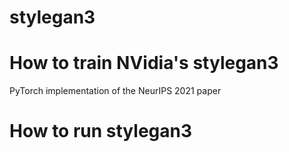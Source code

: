 # stylegan3

# How to train NVidia's stylegan3 
PyTorch implementation of the NeurIPS 2021 paper


# How to run stylegan3

